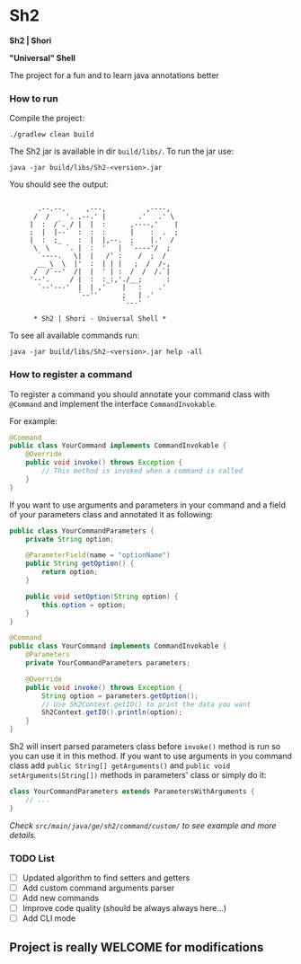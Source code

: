 # Sh2

<b>Sh2 | Shori</b>

<b>"Universal" Shell</b>

The project for a fun and to learn java annotations better

### How to run

Compile the project:
```shell
./gradlew clean build
```

The Sh2 jar is available in dir `build/libs/`. To run the jar use:

```shell
java -jar build/libs/Sh2-<version>.jar
```

You should see the output:

```

       .--.--.     ,---,          ,----,
      /  /    '. ,--.' |        .'   .' \
     |  :  /`. / |  |  :      ,----,'    |
     ;  |  |--`  :  :  :      |    :  .  ;
     |  :  ;_    :  |  |,--.  ;    |.'  /
      \  \    `. |  :  '   |  `----'/  ;
       `----.   \|  |   /' :    /  ;  /
       __ \  \  |'  :  | | |   ;  /  /-,
      /  /`--'  /|  |  ' | :  /  /  /.`|
     '--'.     / |  :  :_:,'./__;      :
       `--'---'  |  | ,'    |   :    .'
                 `--''      ;   | .'
                            `---'

      * Sh2 | Shori - Universal Shell *

```

To see all available commands run:
```shell
java -jar build/libs/Sh2-<version>.jar help -all
```

### How to register a command

To register a command you should annotate your command class with `@Command` and implement the interface `CommandInvokable`.

For example:

```java
@Command
public class YourCommand implements CommandInvokable {
    @Override
    public void invoke() throws Exception {
        // This method is invoked when a command is called
    }
}
```

If you want to use arguments and parameters in your command and a field of your parameters class and annotated it as following:

```java
public class YourCommandParameters {
    private String option;

    @ParameterField(name = "optionName")
    public String getOption() {
        return option;
    }

    public void setOption(String option) {
        this.option = option;
    }
}

@Command
public class YourCommand implements CommandInvokable {
    @Parameters
    private YourCommandParameters parameters;

    @Override
    public void invoke() throws Exception {
        String option = parameters.getOption();
        // Use Sh2Context.getIO() to print the data you want
        Sh2Context.getIO().println(option);
    }
}
```
Sh2 will insert parsed parameters class before `invoke()` method is run so you can use it in this method.
If you want to use arguments in you command class add `public String[] getArguments()` and `public void setArguments(String[])`
methods in parameters' class or simply do it:
```java
class YourCommandParameters extends ParametersWithArguments {
    // ...
}
```

<i>Check `src/main/java/ge/sh2/command/custom/` to see example and more details.</i>

### TODO List

- [ ] Updated algorithm to find setters and getters
- [ ] Add custom command arguments parser
- [ ] Add new commands
- [ ] Improve code quality (should be always always here...)
- [ ] Add CLI mode

## Project is really WELCOME for modifications
